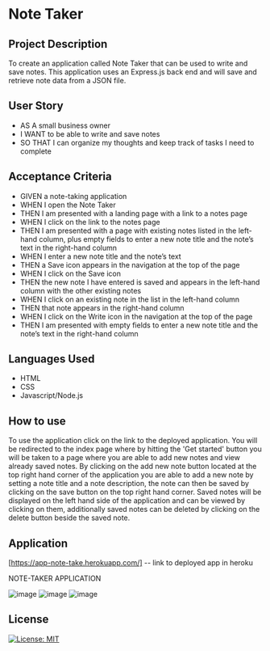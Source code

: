 # Note Taker

## Project Description

To create an application called Note Taker that can be used to write and save notes. This application uses an Express.js back end and will save and retrieve note data from a JSON file.

## User Story

- AS A small business owner
- I WANT to be able to write and save notes
- SO THAT I can organize my thoughts and keep track of tasks I need to complete


## Acceptance Criteria

- GIVEN a note-taking application
- WHEN I open the Note Taker
- THEN I am presented with a landing page with a link to a notes page
- WHEN I click on the link to the notes page
- THEN I am presented with a page with existing notes listed in the left-hand column, plus empty fields to enter a new note title and the note’s text in the right-hand   column
- WHEN I enter a new note title and the note’s text
- THEN a Save icon appears in the navigation at the top of the page
- WHEN I click on the Save icon
- THEN the new note I have entered is saved and appears in the left-hand column with the other existing notes
- WHEN I click on an existing note in the list in the left-hand column
- THEN that note appears in the right-hand column
- WHEN I click on the Write icon in the navigation at the top of the page
- THEN I am presented with empty fields to enter a new note title and the note’s text in the right-hand column

## Languages Used

- HTML
- CSS
- Javascript/Node.js

## How to use

To use the application click on the link to the deployed application. You will be redirected to the index page where by hitting the 'Get started' button you will be taken to a page where you are able to add new notes and view already saved notes. By clicking on the add new note button located at the top right hand corner of the application you are able to add a new note by setting a note title and a note description, the note can then be saved by clicking on the save button on the top right hand corner. Saved notes will be displayed on the left hand side of the application and can be viewed by clicking on them, additionally saved notes can be deleted by clicking on the delete button beside the saved note.


## Application
[https://app-note-take.herokuapp.com/] -- link to deployed app in heroku

NOTE-TAKER APPLICATION

![image](https://user-images.githubusercontent.com/56829664/231288686-aef3047a-7f26-4a23-b036-7ace66a57364.png)
![image](https://user-images.githubusercontent.com/56829664/231288837-f47c49a5-c6e3-41f9-b575-43b3cac03c35.png)
![image](https://user-images.githubusercontent.com/56829664/231289024-12785eb3-da4e-44c5-b5eb-9166cf5b5699.png)

## License 
[![License: MIT](https://img.shields.io/badge/License-MIT-yellow.svg)](https://opensource.org/licenses/MIT)

